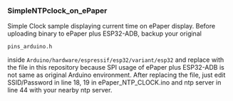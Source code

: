 ### SimpleNTPclock_on_ePaper

Simple Clock sample displaying current time on ePaper display. Before uploading binary to ePaper plus ESP32-ADB, backup your original 
```
pins_arduino.h
```
inside 
``
Arduino/hardware/espressif/esp32/variant/esp32
``
and replace with the file in this repository because SPI usage of ePaper plus ESP32-ADB is not same as original Arduino environment.
After replacing the file, just edit SSID/Password in line 18, 19 in ePaper_NTP_CLOCK.ino and ntp server in line 44 with your nearby ntp server.
